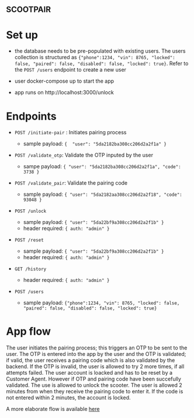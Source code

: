 ## SCOOTPAIR

# Set up
- the database needs to be pre-populated with existing users. The users collection is structured as `{"phone":1234, "vin": 8765, "locked": false, "paired": false, "disabled": false, "locked": true}`. Refer to the `POST /users` endpoint to create a new user

- user docker-compose up to start the app

- app runs on http://localhost:3000/unlock

# Endpoints

- `POST /initiate-pair` : Initiates pairing process
    - sample payload: `{  "user": "5da2182ba308cc206d2a2f1a" }`

- `POST /validate_otp`: Validate the OTP inputed by the user
    - sampe payload: `{ "user": "5da2182ba308cc206d2a2f1a", "code": 3738 }`

- `POST /validate_pair`: Validate the pairing code
    - sample payload: `{ "user": "5da2182aa308cc206d2a2f18", "code": 93048 }`

- `POST /unlock`
    - sample payload: `{ "user": "5da22bf9a308cc206d2a2f1b" }`
    - header required: `{ auth: "admin" }`

- `POST /reset`
    - sample payload: `{ "user": "5da22bf9a308cc206d2a2f1b" }`
    - header required: `{ auth: "admin" }`

- `GET /history`
    - header required: `{ auth: "admin" }`

- `POST /users`
    - sample payload: `{"phone":1234, "vin": 8765, "locked": false, "paired": false, "disabled": false, "locked": true}`

# App flow
  The user initiates the pairing process; this triggers an OTP to be sent to the user. The OTP is entered into the app by the user and the OTP is validated; if valid, the user receives a pairing code which is also validated by the backend. If the OTP is invalid, the user is allowed to try 2 more times, if all attempts failed. The user account is loacked and has to be reset by a Customer Agent. However if OTP and pairing code have been succefully validated. The use is allowed to unlock the scooter. The user is allowed 2 minutes from when they receive the pairing code to enter it. If the code is not entered within 2 minutes, the account is locked.

  A more elaborate flow is available [here](https://docs.google.com/document/d/1e-oKidI3CjZx0SEwOXPDuMocb-hLdFYb21iZJCuYP_Q/edit?usp=sharing)
